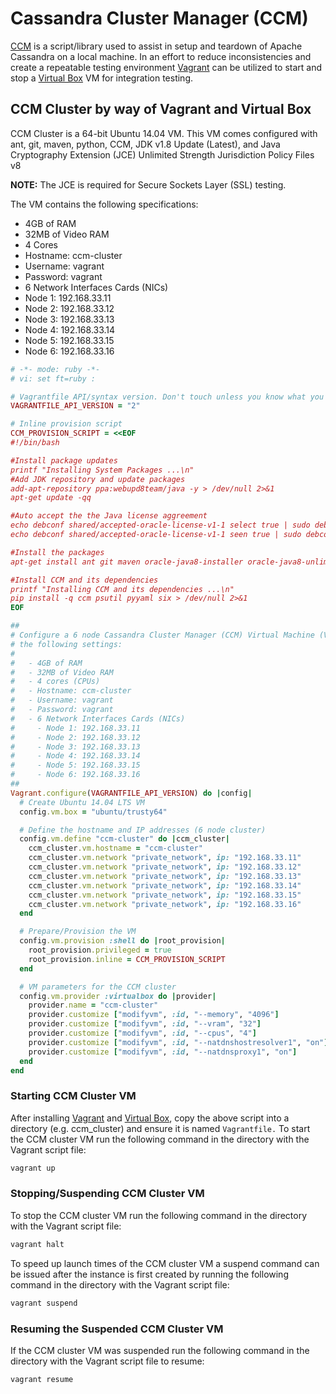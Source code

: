 # Cassandra Cluster Manager (CCM)
[CCM] is a script/library used to assist in setup and teardown of Apache
Cassandra on a local machine. In an effort to reduce inconsistencies and create
a repeatable testing environment [Vagrant] can be utilized to start and stop a
[Virtual Box] VM for integration testing.

## CCM Cluster by way of Vagrant and Virtual Box
CCM Cluster is a 64-bit Ubuntu 14.04 VM. This VM comes configured with ant,
git, maven, python, CCM, JDK v1.8 Update (Latest), and Java Cryptography
Extension (JCE) Unlimited Strength Jurisdiction Policy Files v8

**NOTE:** The JCE is required for Secure Sockets Layer (SSL) testing.

The VM contains the following specifications:

- 4GB of RAM
- 32MB of Video RAM
- 4 Cores
- Hostname: ccm-cluster
- Username: vagrant
- Password: vagrant
- 6 Network Interfaces Cards (NICs)
 - Node 1: 192.168.33.11
 - Node 2: 192.168.33.12
 - Node 3: 192.168.33.13
 - Node 4: 192.168.33.14
 - Node 5: 192.168.33.15
 - Node 6: 192.168.33.16

```ruby
# -*- mode: ruby -*-
# vi: set ft=ruby :

# Vagrantfile API/syntax version. Don't touch unless you know what you're doing!
VAGRANTFILE_API_VERSION = "2"

# Inline provision script
CCM_PROVISION_SCRIPT = <<EOF
#!/bin/bash

#Install package updates
printf "Installing System Packages ...\n"
#Add JDK repository and update packages
add-apt-repository ppa:webupd8team/java -y > /dev/null 2>&1
apt-get update -qq

#Auto accept the the Java license aggreement
echo debconf shared/accepted-oracle-license-v1-1 select true | sudo debconf-set-selections
echo debconf shared/accepted-oracle-license-v1-1 seen true | sudo debconf-set-selections

#Install the packages
apt-get install ant git maven oracle-java8-installer oracle-java8-unlimited-jce-policy python-dev python-pip -qq

#Install CCM and its dependencies
printf "Installing CCM and its dependencies ...\n"
pip install -q ccm psutil pyyaml six > /dev/null 2>&1
EOF

##
# Configure a 6 node Cassandra Cluster Manager (CCM) Virtual Machine (VM) with
# the following settings:
#
#   - 4GB of RAM
#   - 32MB of Video RAM
#   - 4 cores (CPUs)
#   - Hostname: ccm-cluster
#   - Username: vagrant
#   - Password: vagrant
#   - 6 Network Interfaces Cards (NICs)
#     - Node 1: 192.168.33.11
#     - Node 2: 192.168.33.12
#     - Node 3: 192.168.33.13
#     - Node 4: 192.168.33.14
#     - Node 5: 192.168.33.15
#     - Node 6: 192.168.33.16
##
Vagrant.configure(VAGRANTFILE_API_VERSION) do |config|
  # Create Ubuntu 14.04 LTS VM
  config.vm.box = "ubuntu/trusty64"

  # Define the hostname and IP addresses (6 node cluster)
  config.vm.define "ccm-cluster" do |ccm_cluster|
    ccm_cluster.vm.hostname = "ccm-cluster"
    ccm_cluster.vm.network "private_network", ip: "192.168.33.11"
    ccm_cluster.vm.network "private_network", ip: "192.168.33.12"
    ccm_cluster.vm.network "private_network", ip: "192.168.33.13"
    ccm_cluster.vm.network "private_network", ip: "192.168.33.14"
    ccm_cluster.vm.network "private_network", ip: "192.168.33.15"
    ccm_cluster.vm.network "private_network", ip: "192.168.33.16"
  end

  # Prepare/Provision the VM
  config.vm.provision :shell do |root_provision|
    root_provision.privileged = true
    root_provision.inline = CCM_PROVISION_SCRIPT
  end

  # VM parameters for the CCM cluster
  config.vm.provider :virtualbox do |provider|
    provider.name = "ccm-cluster"
    provider.customize ["modifyvm", :id, "--memory", "4096"]
    provider.customize ["modifyvm", :id, "--vram", "32"]
    provider.customize ["modifyvm", :id, "--cpus", "4"]
    provider.customize ["modifyvm", :id, "--natdnshostresolver1", "on"]
    provider.customize ["modifyvm", :id, "--natdnsproxy1", "on"]
  end
end
```

### Starting CCM Cluster VM
After installing [Vagrant] and [Virtual Box], copy the above script into a
directory (e.g. ccm_cluster) and ensure it is named `Vagrantfile.` To start the
CCM cluster VM run the following command in the directory with the Vagrant
script file:

```bash
vagrant up
```

### Stopping/Suspending CCM Cluster VM
To stop the CCM cluster VM run the following command in the directory with the
Vagrant script file:

```bash
vagrant halt
```

To speed up launch times of the CCM cluster VM a suspend command can be issued
after the instance is first created by running the following command in the
directory with the Vagrant script file:

```bash
vagrant suspend
```

### Resuming the Suspended CCM Cluster VM
If the CCM cluster VM was suspended run the following command in the directory
with the Vagrant script file to resume:

```bash
vagrant resume
```

[CCM]: https://github.com/pcmanus/ccm
[Vagrant]: https://www.vagrantup.com/downloads.html
[Virtual Box]: https://www.virtualbox.org/wiki/Downloads
